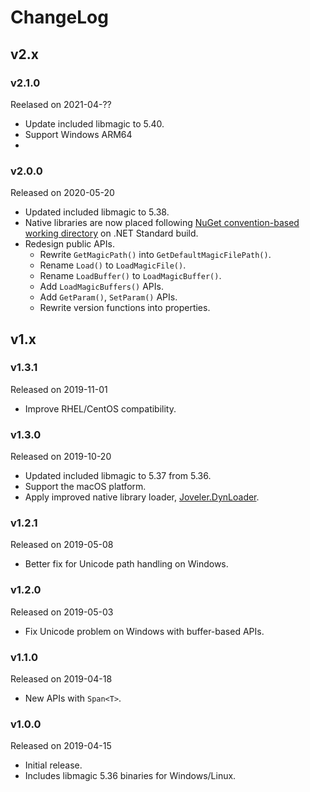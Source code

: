 # ChangeLog

## v2.x

### v2.1.0

Reelased on 2021-04-??

- Update included libmagic to 5.40.
- Support Windows ARM64
- 

### v2.0.0

Released on 2020-05-20

- Updated included libmagic to 5.38.
- Native libraries are now placed following [NuGet convention-based working directory](https://docs.microsoft.com/en-US/nuget/create-packages/creating-a-package#create-the-nuspec-file) on .NET Standard build.
- Redesign public APIs.
    - Rewrite `GetMagicPath()` into `GetDefaultMagicFilePath()`.
    - Rename `Load()` to `LoadMagicFile()`.
    - Rename `LoadBuffer()` to `LoadMagicBuffer()`.
    - Add `LoadMagicBuffers()` APIs.
    - Add `GetParam()`, `SetParam()` APIs.
    - Rewrite version functions into properties.

## v1.x

### v1.3.1

Released on 2019-11-01

- Improve RHEL/CentOS compatibility.

### v1.3.0

Released on 2019-10-20

- Updated included libmagic to 5.37 from 5.36.
- Support the macOS platform.
- Apply improved native library loader, [Joveler.DynLoader](https://github.com/ied206/Joveler.DynLoader).

### v1.2.1

Released on 2019-05-08

- Better fix for Unicode path handling on Windows.

### v1.2.0

Released on 2019-05-03

- Fix Unicode problem on Windows with buffer-based APIs.

### v1.1.0

Released on 2019-04-18

- New APIs with `Span<T>`.

### v1.0.0

Released on 2019-04-15

- Initial release.
- Includes libmagic 5.36 binaries for Windows/Linux.
